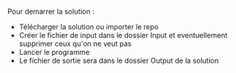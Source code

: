 Pour demarrer la solution : 
 - Télécharger la solution ou importer le repo
 - Créer le fichier de input dans le dossier Input et eventuellement supprimer ceux qu'on ne veut pas
 - Lancer le programme
 - Le fichier de sortie sera dans le dossier Output de la solution 
